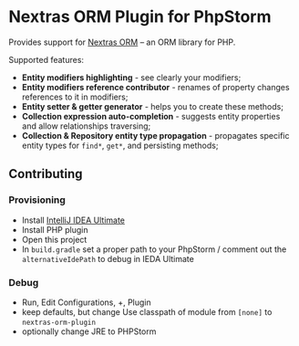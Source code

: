 Nextras ORM Plugin for PhpStorm
===============================

<!-- Plugin description -->
Provides support for [Nextras ORM](https://github.com/nextras/orm) – an ORM library for PHP.

Supported features:
- **Entity modifiers highlighting** - see clearly your modifiers;
- **Entity modifiers reference contributor** - renames of property changes references to it in modifiers;
- **Entity setter & getter generator** - helps you to create these methods;
- **Collection expression auto-completion** - suggests entity properties and allow relationships traversing;
- **Collection & Repository entity type propagation** - propagates specific entity types for `find*`, `get*`, and persisting methods;
<!-- Plugin description end -->

## Contributing

### Provisioning

- Install [IntelliJ IDEA Ultimate](https://www.jetbrains.com/idea/)
- Install PHP plugin
- Open this project
- In `build.gradle` set a proper path to your PhpStorm / comment out the `alternativeIdePath` to debug in IEDA Ultimate

### Debug

- Run, Edit Configurations, +, Plugin
- keep defaults, but change Use classpath of module from `[none]` to `nextras-orm-plugin`
- optionally change JRE to PHPStorm
